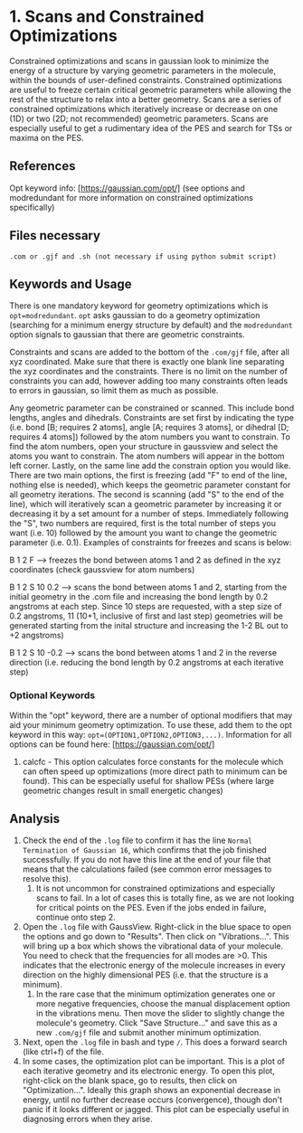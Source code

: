 # 1. Scans and Constrained Optimizations
Constrained optimizations and scans in gaussian look to minimize the energy of a structure by varying geometric parameters in the molecule, within the bounds of user-defined constraints. Constrained optimizations are useful to freeze certain critical geometric parameters while allowing the rest of the structure to relax into a better geometry. Scans are a series of constrained optimizations which iteratively increase or decrease on one (1D) or two (2D; not recommended) geometric parameters. Scans are especially useful to get a rudimentary idea of the PES and search for TSs or maxima on the PES. 
## References
Opt keyword info: [https://gaussian.com/opt/] (see options and modredundant for more information on constrained optimizations specifically)


## Files necessary
```.com or .gjf and .sh (not necessary if using python submit script)```

## Keywords and Usage
There is one mandatory keyword for geometry optimizations which is ```opt=modredundant```. ```opt``` asks gaussian to do a geometry optimization (searching for a minimum energy structure by default) and the ```modredundant``` option signals to gaussian that there are geometric constraints. 

Constraints and scans are added to the bottom of the ```.com/gjf``` file, after all xyz coordinated. Make sure that there is exactly one blank line separating the xyz coordinates and the constraints. There is no limit on the number of constraints you can add, however adding too many constraints often leads to errors in gaussian, so limit them as much as possible. 

Any geometric parameter can be constrained or scanned. This include bond lengths, angles and dihedrals. Constraints are set first by indicating the type (i.e. bond [B; requires 2 atoms], angle [A; requires 3 atoms], or dihedral [D; requires 4 atoms]) followed by the atom numbers you want to constrain. To find the atom numbers, open your structure in gaussview and select the atoms you want to constrain. The atom numbers will appear in the bottom left corner. Lastly, on the same line add the constrain option you would like. There are two main options, the first is freezing (add "F" to end of the line, nothing else is needed), which keeps the geometric parameter constant for all geometry iterations. The second is scanning (add "S" to the end of the line), which will iteratively scan a geometric parameter by increasing it or decreasing it by a set amount for a number of steps. Immediately following the "S", two numbers are required, first is the total number of steps you want (i.e. 10) followed by the amount you want to change the geometric parameter (i.e. 0.1). Examples of constraints for freezes and scans is below:

B 1 2 F --> freezes the bond between atoms 1 and 2 as defined in the xyz coordinates (check gaussview for atom numbers)

B 1 2 S 10 0.2 --> scans the bond between atoms 1 and 2, starting from the initial geometry in the .com file and increasing the bond length by 0.2 angstroms at each step. Since 10 steps are requested, with a step size of 0.2 angstroms, 11 (10+1, inclusive of first and last step) geometries will be generated starting from the inital structure and increasing the 1-2 BL out to +2 angstroms)

B 1 2 S 10 -0.2 --> scans the bond between atoms 1 and 2 in the reverse direction (i.e. reducing the bond length by 0.2 angstroms at each iterative step)

### Optional Keywords
Within the "opt" keyword, there are a number of optional modifiers that may aid your minimum geometry optimization. To use these, add them to the opt keyword in this way: ```opt=(OPTION1,OPTION2,OPTION3,...)```. Information for all options can be found here: [https://gaussian.com/opt/]
1. calcfc - This option calculates force constants for the molecule which can often speed up optimizations (more direct path to minimum can be found). This can be especially useful for shallow PESs (where large geometric changes result in small energetic changes)

## Analysis
1. Check the end of the ```.log``` file to confirm it has the line ```Normal Termination of Gaussian 16```, which confirms that the job finished successfully. If you do not have this line at the end of your file that means that the calculations failed (see common error messages to resolve this).
     1. It is not uncommon for constrained optimizations and especially scans to fail. In a lot of cases this is totally fine, as we are not looking for critical points on the PES. Even if the jobs ended in failure, continue onto step 2. 
2. Open the ```.log``` file with GaussView. Right-click in the blue space to open the options and go down to "Results". Then click on "Vibrations...". This will bring up a box which shows the vibrational data of your molecule. You need to check that the frequencies for all modes are >0. This indicates that the electronic energy of the molecule increases in every direction on the highly dimensional PES (i.e. that the structure is a minimum).
    1. In the rare case that the minimum optimization generates one or more negative frequencies, choose the manual displacement option in the vibrations menu. Then move the slider to slightly change the molecule's geometry. Click "Save Structure..." and save this as a new ```.com/gjf``` file and submit another minimum optimization.
4. Next, open the ```.log``` file in bash and type ```/```. This does a forward search (like ctrl+f) of the file.
5. In some cases, the optimization plot can be important. This is a plot of each iterative geometry and its electronic energy. To open this plot, right-click on the blank space, go to results, then click on "Optimization...". Ideally this graph shows an exponential decrease in energy, until no further decrease occurs (convergence), though don't panic if it looks different or jagged. This plot can be especially useful in diagnosing errors when they arise. 


